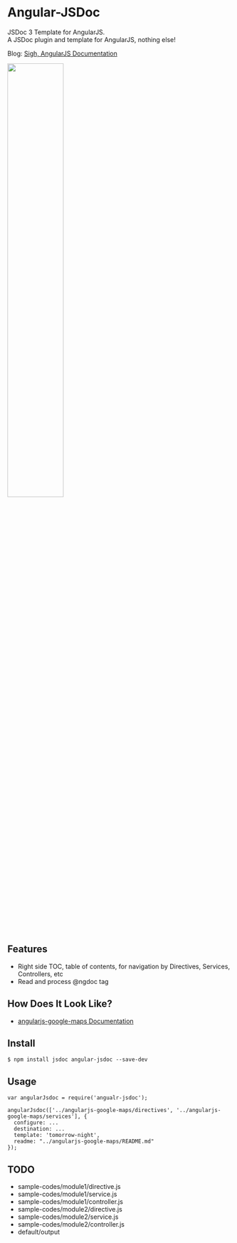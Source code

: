 Angular-JSDoc
=============
JSDoc 3 Template for AngularJS.  
A JSDoc plugin and template for AngularJS, nothing else!  

Blog: [Sigh, AngularJS Documentation](http://allenhwkim.tumblr.com/post/92161523693/sigh-angularjs-documentation)

<img src=http://i.imgur.com/FPo9x25.gif width=50%  />

Features
----------
  * Right side TOC, table of contents,  for navigation by Directives, Services, Controllers, etc
  * Read and process @ngdoc tag

How Does It Look Like?
------------------------
  * [angularjs-google-maps Documentation](https://rawgit.com/allenhwkim/angularjs-google-maps/master/build/docs/index.html)


Install
-------

    $ npm install jsdoc angular-jsdoc --save-dev

Usage
--------

    var angularJsdoc = require('angualr-jsdoc');

    angularJsdoc(['../angularjs-google-maps/directives', '../angularjs-google-maps/services'], {
      configure: ...
      destination: ...
      template: 'tomorrow-night', 
      readme: "../angularjs-google-maps/README.md"
    });

TODO
------

   - sample-codes/module1/directive.js
   - sample-codes/module1/service.js
   - sample-codes/module1/controller.js
   - sample-codes/module2/directive.js
   - sample-codes/module2/service.js
   - sample-codes/module2/controller.js
   - default/output

